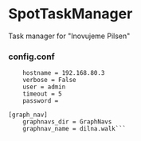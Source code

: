 # SpotTaskManager
Task manager for "Inovujeme Pilsen"

### config.conf
```[robot]
    hostname = 192.168.80.3
    verbose = False
    user = admin
    timeout = 5
    password = 

[graph_nav]      
    graphnavs_dir = GraphNavs
    graphnav_name = dilna.walk```
